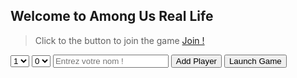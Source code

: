 ## Welcome to Among Us Real Life

> Click to the button to join the game
> <a href="join.html">Join !</a>

<select id="impostor" name="impostor">
  <option default value="1">1</option>
  <option value="2">2</option>
  <option value="3">3</option>
  <option value="4">4</option>
  <option value="5">5</option>
  <option value="6">6</option>
  <option value="7">7</option>
  <option value="8">8</option>
  <option value="9">9</option>
</select>

<select id="sherif" name="sherif">
  <option default value="0">0</option>
  <option value="1">1</option>
</select>

<input id="playerName" type="text" placeholder="Entrez votre nom !">
<button class="btn btn-github" onclick="addPlayer();">Add Player</button>
<button class="btn btn-github" onclick="launchGame();">Launch Game</button>

<script>

  players = [];
  impostors = [];
  impIndex = [];
  sherifIndex = -1;
  gameLaunched = false;


document.addEventListener("keyup", function(event){
  if(!gameLaunched){
    if(event.key == 'Enter'){
      addPlayer();
    }
  }
});

function RestartGame()
{
  //players = [];
  impostors = [];
  impIndex = [];
  sherifIndex = -1;
  gameLaunched = false;
  
  launchGame();
}

  function addPlayer()
  {
    var name = document.getElementById("playerName").value;
    players[players.length] = name;
    document.getElementById("playerName").value = "";
  }

  //Lancer le jeu
  function launchGame()
  {
gameLaunched = true;
    for (var i = 0; i < players.length; i++) {
      console.log(players[i]);
    }

    impostors = getImpostors();
    //var sherif = getSherif();
  }

  function getSherif()
  {
    //getRandomInt
    var count = parseInt(document.getElementById("sherif").value);

    var crewmateList = [];
    for(var i = 0; i < players.length; i++)
    {
      var isImpostor = false;
      for(var j = 0; j < impIndex.length; j++)
      {
        console.log("Sherif Test "+ i + " == "+ impIndex[j]);
        if(i == impIndex[j])
        {
          isImpostor = true;
        }
      }
      if(!isImpostor)
      {
        crewmateList[crewmateList.length] = i;
      }
    }



    if(count > 0)
    {
      sherifIndex = crewmateList[getRandomInt(0, crewmateList.length-1)];
    }

    console.log("------ Sherif ------");
    //for (var i = 0; i < impIndex.length; i++) {
    if(count > 0){
      console.log(players[sherifIndex] + " " + sherifIndex);
    }
    //}
    console.log("-----------------------");




    nextCrewmate(0);
  }

  function getImpostors()
  {
    var count = getImpCount();


    var index = 0;
    var min = 0;
    var max = players.length / count;
    var _max = max;
    while(index < count){


      impIndex[impIndex.length] = getRandomInt(min, max-1);


      min = max + 1;
      max = min+(_max-1);//(max * (index+1)) - 1;
      index++;
    }
    console.log("------ Impostors ------");
    for (var i = 0; i < impIndex.length; i++) {
      console.log(players[impIndex[i]] + " - " + impIndex[i]);
    }
    console.log("-----------------------");
    getSherif();
  }

  function nextCrewmate(index)
  {

    var playerName = players[index];
    var isStartGame = (playerName == null);

    if(isStartGame)
    {
    playerName = "Bonne partie !";
    }

    var code = "<p>"+playerName +"</p>";
    if(!isStartGame){
      code += "<button class=\"btn btn-github\" onclick=\"showTeam("+ index+");\">Continue</button>";
    } else {
      code += "<button class=\"btn btn-github\" onclick=\"showButton();\">Launch Game !</button>";
    }


    document.getElementsByTagName("body")[0].innerHTML = code;
  }
  function showButton(){

    var code = "<button class=\"btn btn-github\" onclick=\"addPlayer();\"><img style=\"width: 100%; height: 100%;\" src=\"au_btn.png\" ></button>";
    code = "";
    
    for(var i=0; i < players.length; i++)
    {
      code += "<p>"+players[i]+"</p>";
    }
    
    code += "<button onclick=\"RestartGame();\">Restart</button>";

    document.getElementsByTagName("body")[0].innerHTML = code;
  }

  function showTeam(index)
  {
    var playerName = players[index];
    var team = "Crewmate";

    var impostorList = "";

    for (var i = 0; i < impIndex.length; i++) {
      impostorList += " "+players[impIndex[i]]+" ";
      console.log("("+impIndex[i]+" == "+index+")");
      if(impIndex[i] == index)
      {
        team = "Impostor";
      }
    }

    if(index == sherifIndex)
    {
      team = "Sherif";
    }

    if(team == "Impostor")
    {
      team += "("+impostorList+")";
    }


    if(players.length > index)
    {
      var code = "<p>"+playerName + " - "+ team+"</p>";
      code += "<button class=\"btn btn-github\" onclick=\"nextCrewmate("+ (index+1) +");\">Continue</button>";



      document.getElementsByTagName("body")[0].innerHTML = code;

    }
  }

  function getImpCount()
  {
    return parseInt(document.getElementById("impostor").value);
  }

  function getRandomInt(min, max) {
  min = Math.ceil(min);
  max = Math.floor(max);
  return Math.floor(Math.random() * (max - min)) + min;
}


  console.log("Sherif Update (4)");
</script>

